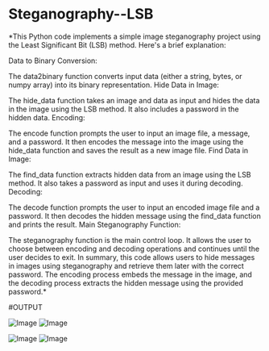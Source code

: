 # Steganography--LSB


*This Python code implements a simple image steganography project using the Least Significant Bit (LSB) method. Here's a brief explanation:

Data to Binary Conversion:

The data2binary function converts input data (either a string, bytes, or numpy array) into its binary representation. Hide Data in Image:

The hide_data function takes an image and data as input and hides the data in the image using the LSB method. It also includes a password in the hidden data. Encoding:

The encode function prompts the user to input an image file, a message, and a password. It then encodes the message into the image using the hide_data function and saves the result as a new image file. Find Data in Image:

The find_data function extracts hidden data from an image using the LSB method. It also takes a password as input and uses it during decoding. Decoding:

The decode function prompts the user to input an encoded image file and a password. It then decodes the hidden message using the find_data function and prints the result. Main Steganography Function:

The steganography function is the main control loop. It allows the user to choose between encoding and decoding operations and continues until the user decides to exit. In summary, this code allows users to hide messages in images using steganography and retrieve them later with the correct password. The encoding process embeds the message in the image, and the decoding process extracts the hidden message using the provided password.*

#OUTPUT


![Image](https://github.com/user-attachments/assets/7703d27b-e5f9-4596-a0f6-063dd60906d1)
![Image](https://github.com/user-attachments/assets/f509991f-8e20-47b7-8d21-8e64d0557603)

![Image](https://github.com/user-attachments/assets/2dfe5cec-65e1-4418-8748-6b184d0ad142)
![Image](https://github.com/user-attachments/assets/f1df5f8a-2fc6-49e6-a6ea-500705dd131e)
